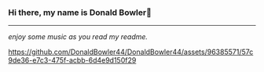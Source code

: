 ### Hi there, my name is Donald Bowler👋
***
*enjoy some music as you read my readme.* 


https://github.com/DonaldBowler44/DonaldBowler44/assets/96385571/57c9de36-e7c3-475f-acbb-6d4e9d150f29


<!--
**DonaldBowler44/DonaldBowler44** is a ✨ _special_ ✨ repository because its `README.md` (this file) appears on your GitHub profile.

Here are some ideas to get you started:

- 🔭 I’m currently working on ...
- 🌱 I’m currently learning ...
- 👯 I’m looking to collaborate on ...
- 🤔 I’m looking for help with ...
- 💬 Ask me about ...
- 📫 How to reach me: ...
- 😄 Pronouns: ...
- ⚡ Fun fact: ...
-->
